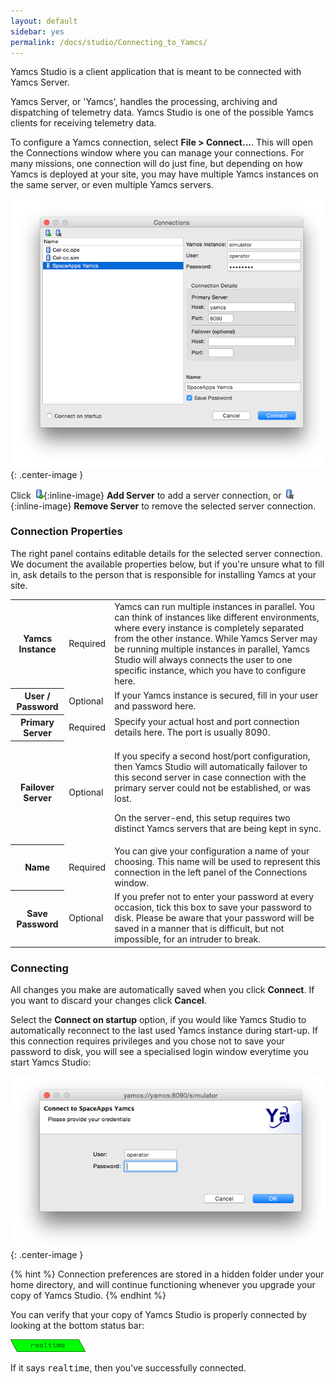 ```yaml
---
layout: default
sidebar: yes
permalink: /docs/studio/Connecting_to_Yamcs/
---
```


Yamcs Studio is a client application that is meant to be connected with Yamcs Server.

Yamcs Server, or 'Yamcs', handles the processing, archiving and dispatching of telemetry data. Yamcs Studio is one of the possible Yamcs clients for receiving telemetry data.

To configure a Yamcs connection, select **File > Connect...**. This will open the Connections window where you can manage your connections. For many missions, one connection will do just fine, but depending on how Yamcs is deployed at your site, you may have multiple Yamcs instances on the same server, or even multiple Yamcs servers.

![Connections](/assets/studio/connections.png){: .center-image }

Click ![Add Server](/assets/studio/icons/server_add.png){:inline-image} **Add Server** to add a server connection, or ![Remove Server](/assets/studio/icons/server_remove.png){:inline-image} **Remove Server** to remove the selected server connection.

### Connection Properties
The right panel contains editable details for the selected server connection. We document the available properties below, but if you're unsure what to fill in, ask details to the person that is responsible for installing Yamcs at your site.

<table class="inline">
    <tr>
        <th>Yamcs Instance</th>
        <td>Required</td>
        <td>
            Yamcs can run multiple instances in parallel. You can think of instances like different environments, where every instance is completely separated from the other instance. While Yamcs Server may be running multiple instances in parallel, Yamcs Studio will always connects the user to one specific instance, which you have to configure here.  
        </td>
    </tr>
    <tr>
        <th>User / Password</th>
        <td>Optional</td>
        <td>
            If your Yamcs instance is secured, fill in your user and password here.
        </td>
    </tr>
    <tr>
        <th>Primary Server</th>
        <td>Required</td>
        <td>
            Specify your actual host and port connection details here. The port is usually 8090.
        </td>
    </tr>
    <tr>
        <th>Failover Server</th>
        <td>Optional</td>
        <td>
            <p>
                If you specify a second host/port configuration, then Yamcs Studio will automatically failover to this second server in case connection with the primary server could not be established, or was lost.
            </p>
            <p>
                On the server-end, this setup requires two distinct Yamcs servers that are being kept in sync.
            </p>
        </td>
    </tr>
    <tr>
        <th>Name</th>
        <td>Required</td>
        <td>
            You can give your configuration a name of your choosing. This name will be used to represent this connection in the left panel of the Connections window.
        </td>
    </tr>
    <tr>
        <th>Save Password</th>
        <td>Optional</td>
        <td>
            If you prefer not to enter your password at every occasion, tick this box to save your password to disk. Please be aware that your password will be saved in a manner that is difficult, but not impossible, for an intruder to break.
        </td>
    </tr>
</table>

### Connecting
All changes you make are automatically saved when you click **Connect**. If you want to discard your changes click **Cancel**.

Select the **Connect on startup** option, if you would like Yamcs Studio to automatically reconnect to the last used Yamcs instance during start-up. If this connection requires privileges and you chose not to save your password to disk, you will see a specialised login window everytime you start Yamcs Studio:

![Login](/assets/studio/login.png){: .center-image }

{% hint %}
  Connection preferences are stored in a hidden folder under your home directory, and will continue functioning whenever you upgrade your copy of Yamcs Studio.
{% endhint %}

You can verify that your copy of Yamcs Studio is properly connected by looking at the bottom status bar:

![Realtime Processor](/assets/studio/processor.png)

If it says <tt>realtime</tt>, then you've successfully connected.
